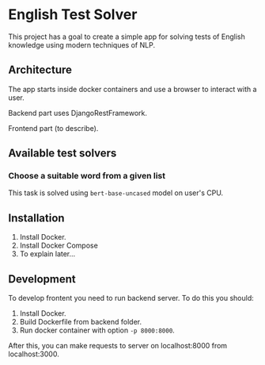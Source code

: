 # English Test Solver

This project has a goal to create a simple app for solving tests of English knowledge using modern techniques of NLP. 

## Architecture

The app starts inside docker containers and use a browser to interact with a user.

Backend part uses DjangoRestFramework.

Frontend part (to describe).

## Available test solvers

### Choose a suitable word from a given list

This task is solved using `bert-base-uncased` model on user's CPU.

## Installation

1. Install Docker.
2. Install Docker Compose
3. To explain later...

## Development

To develop frontent you need to run backend server. To do this you should:
1. Install Docker.
2. Build Dockerfile from backend folder.
3. Run docker container with option `-p 8000:8000`.

After this, you can make requests to server on localhost:8000 from localhost:3000.
